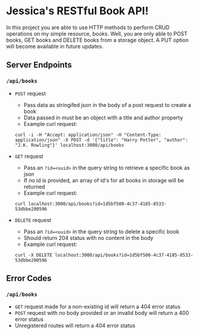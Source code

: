 # Jessica's RESTful Book API!

In this project you are able to use HTTP methods to perform CRUD operations on my simple resource, books. Well, you are only able to POST books, GET books and DELETE books from a storage object. A PUT option will become available in future updates.

## Server Endpoints

### `/api/books`

* `POST` request
  * Pass data as stringifed json in the body of a post request to create a book
  * Data passed in must be an object with a title and author property
  * Example curl request:

  `curl -i -H "Accept: application/json" -H "Content-Type: application/json" -X POST -d '{"title": "Harry Potter", "author": "J.K. Rowling"}' localhost:3000/api/books`

* `GET` request
  * Pass an `?id=<uuid>` in the query string to retrieve a specific book as json
  * If no id is provided, an array of id's for all books in storage will be returned
  * Example curl request:

  `curl localhost:3000/api/books?id=1d5bf500-4c37-4185-8533-53dbbe200596`

* `DELETE` request
  * Pass an `?id=<uuid>` in the query string to delete a specific book
  * Should return 204 status with no content in the body
  * Example curl request:

   `curl -X DELETE localhost:3000/api/books?id=1d5bf500-4c37-4185-8533-53dbbe200596`

## Error Codes

### `/api/books`

* `GET` request made for a non-existing id will return a 404 error status
* `POST` request with no body provided or an invalid body will return a 400 error status
* Unregistered routes will return a 404 error status
